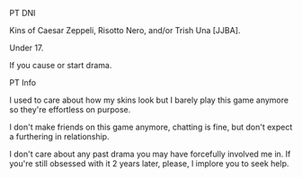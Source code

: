 PT DNI

Kins of Caesar Zeppeli, Risotto Nero, and/or Trish Una [JJBA]. 

Under 17.

 If you cause or start drama.

PT Info

I used to care about how my skins look but I barely play this game anymore so they're effortless on purpose.

I don't make friends on this game anymore, chatting is fine, but don't expect a furthering in relationship.

I don't care about any past drama you may have forcefully involved me in. If you're still obsessed with it 2 years later, please, I implore you to seek help.

